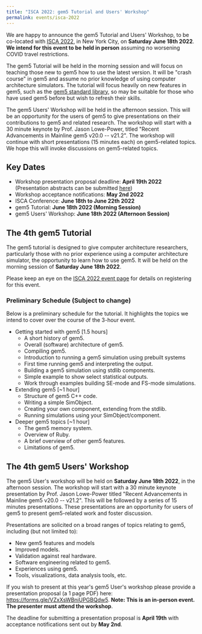 ```yaml
---
title: "ISCA 2022: gem5 Tutorial and Users' Workshop"
permalink: events/isca-2022
---
```


We are happy to announce the gem5 Tutorial and Users' Workshop, to be co-located with [ISCA 2022](https://iscaconf.org/isca2022/), in New York City, on **Saturday June 18th 2022**. **We intend for this event to be held in person** assuming no worsening COVID travel restrictions.

The gem5 Tutorial will be held in the morning session and will focus on teaching those new to gem5 how to use the latest version.
It will be "crash course" in gem5 and assume no prior knowledge of using computer architecture simulators.
The tutorial will focus heavily on new features in gem5, such as the [gem5 standard library](/documentation/gem5-stdlib/overview), so may be suitable for those who have used gem5 before but wish to refresh their skills.

The gem5 Users' Workshop will be held in the afternoon session.
This will be an opportunity for the users of gem5 to give presentations on their contributions to gem5 and related research.
The workshop will start with a 30 minute keynote by Prof. Jason Lowe-Power, titled "Recent Advancements in Mainline gem5 v20.0 -- v21.2".
The workshop will continue with short presentations (15 minutes each) on gem5-related topics.
We hope this will invoke discussions on gem5-related topics.

## Key Dates

* Workshop presentation proposal deadline: **April 19th 2022** (Presentation abstracts can be submitted [here](https://forms.gle/VZxXsWBniUPGBQdw5))
* Workshop acceptance notifications: **May 2nd 2022**
* ISCA Conference: **June 18th to June 22th 2022**
* gem5 Tutorial: **June 18th 2022 (Morning Session)**
* gem5 Users' Workshop: **June 18th 2022 (Afternoon Session)**

## The 4th gem5 Tutorial

The gem5 tutorial is designed to give computer architecture researchers, particularly those with no prior experience using a computer architecture simulator, the opportunity to learn how to use gem5.
It will be held on the morning session of **Saturday June 18th 2022**.

Please keep an eye on the [ISCA 2022 event page](https://iscaconf.org/isca2022/) for details on registering for this event.

### Preliminary Schedule (Subject to change)

Below is a preliminary schedule for the tutorial.
It highlights the topics we intend to cover over the course of the 3-hour event.


* Getting started with gem5 [1.5 hours]
    * A short history of gem5.
    * Overall (software) architecture of gem5.
    * Compiling gem5.
    * Introduction to running a gem5 simulation using prebuilt systems
    * First time running gem5 and interpreting the output.
    * Building a gem5 simulation using stdlib components.
    * Simple example to show select statistical outputs.
    * Work through examples building SE-mode and FS-mode simulations.
* Extending gem5 [~1 hour]
    * Structure of gem5 C++ code.
    * Writing a simple SimObject.
    * Creating your own component, extending from the stdlib.
    * Running simulations using your SimObject/component.
* Deeper gem5 topics [~1 hour]
    * The gem5 memory system.
    * Overview of Ruby.
    * A brief overview of other gem5 features.
    * Limitations of gem5.

## The 4th gem5 Users' Workshop

The gem5 User's workshop will be held on **Saturday June 18th 2022**, in the afternoon session.
The workshop will start with a 30 minute keynote presentation by Prof. Jason Lowe-Power titled "Recent Advancements in Mainline gem5 v20.0 -- v21.2".
This will be followed by a series of 15 minutes presentations.
These presentations are an opportunity for users of gem5 to present gem5-related work and foster discussion.

Presentations are solicited on a broad ranges of topics relating to gem5, including (but not limited to):

* New gem5 features and models
* Improved models.
* Validation against real hardware.
* Software engineering related to gem5.
* Experiences using gem5.
* Tools, visualizations, data analysis tools, etc.

If you wish to present at this year's gem5 User's workshop please provide a presentation proposal (a 1 page PDF) here: <https://forms.gle/VZxXsWBniUPGBQdw5>. **Note: This is an in-person event. The presenter must attend the workshop**.

The deadline for submitting a presentation proposal is **April 19th** with acceptance notifications sent out by **May 2nd**.
